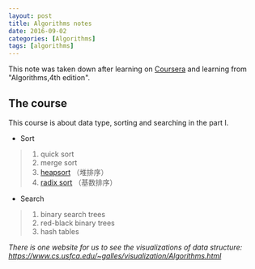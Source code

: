 ```yaml
---
layout: post
title: Algorithms notes
date: 2016-09-02
categories: [Algorithms]
tags: [algorithms]
---
```


This note was taken down after learning on [Coursera](https://www.coursera.org/learn/introduction-to-algorithms/home/welcome) and
learning from "Algorithms,4th edition".



## The course
This course is about data type,  sorting and searching in the part I.


* Sort

> 1. quick sort
> 2. merge sort
> 3. [heapsort](https://en.wikipedia.org/wiki/Heapsort)
> （堆排序）
> 4. [radix sort](https://en.wikipedia.org/wiki/Radix_sort)
> （基数排序）





* Search

> 1. binary search trees
> 2. red-black binary trees
> 3. hash tables

_There is one website for us to see the visualizations of data structure: <https://www.cs.usfca.edu/~galles/visualization/Algorithms.html>_



